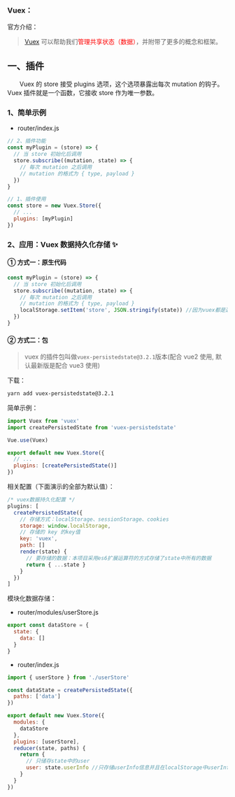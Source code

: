 ### Vuex：

官方介绍：

> [Vuex](https://v3.vuex.vuejs.org/zh/) 可以帮助我们<span style="color: red;">管理共享状态（数据）</span>，并附带了更多的概念和框架。


## 一、插件

&emsp;&emsp;Vuex 的 store 接受 plugins 选项，这个选项暴露出每次 mutation 的钩子。Vuex 插件就是一个函数，它接收 store 作为唯一参数。

### 1、简单示例

- router/index.js

```js
// 2、插件功能
const myPlugin = (store) => {
  // 当 store 初始化后调用
  store.subscribe((mutation, state) => {
    // 每次 mutation 之后调用
    // mutation 的格式为 { type, payload }
  })
}

// 1、插件使用
const store = new Vuex.Store({
  // ...
  plugins: [myPlugin]
})
```

### 2、应用：Vuex 数据持久化存储 ✨

#### ① 方式一：原生代码

```js
const myPlugin = (store) => {
  // 当 store 初始化后调用
  store.subscribe((mutation, state) => {
    // 每次 mutation 之后调用
    // mutation 的格式为 { type, payload }
    localStorage.setItem('store', JSON.stringify(state)) //因为vuex都是通过mutation来修改数据的，所以在每次修改的时候都把state存到本地内存中
  })
}
```

#### ② 方式二：包

> vuex 的插件包叫做`vuex-persistedstate@3.2.1`版本(配合 vue2 使用, 默认最新版是配合 vue3 使用)

下载：

```sh
yarn add vuex-persistedstate@3.2.1
```

简单示例：

```js
import Vuex from 'vuex'
import createPersistedState from 'vuex-persistedstate'

Vue.use(Vuex)

export default new Vuex.Store({
  // ...
  plugins: [createPersistedState()]
})
```

相关配置（下面演示的全部为默认值）：

```js
/* vuex数据持久化配置 */
plugins: [
  createPersistedState({
    // 存储方式：localStorage、sessionStorage、cookies
    storage: window.localStorage,
    // 存储的 key 的key值
    key: 'vuex',
    path: []
    render(state) {
      // 要存储的数据：本项目采用es6扩展运算符的方式存储了state中所有的数据
      return { ...state }
    }
  })
]
```

模块化数据存储：

- router/modules/userStore.js

```js
export const dataStore = {
  state: {
    data: []
  }
}
```

- router/index.js

```js
import { userStore } from './userStore'

const dataState = createPersistedState({
  paths: ['data']
})

export default new Vuex.Store({
  modules: {
    dataStore
  },
  plugins: [userStore],
  reducer(state, paths) {
    return {
      // 只储存state中的user
      user: state.userInfo //只存储userInfo信息并且在localStorage中userInfo命名替换成user
    }
  }
})
```

